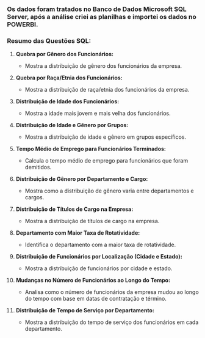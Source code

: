 ### Os dados foram tratados no Banco de Dados Microsoft SQL Server, após a análise criei as planilhas e importei os dados no POWERBI.

### Resumo das Questões SQL:

1. **Quebra por Gênero dos Funcionários:**
   - Mostra a distribuição de gênero dos funcionários da empresa.

2. **Quebra por Raça/Etnia dos Funcionários:**
   - Mostra a distribuição de raça/etnia dos funcionários da empresa.

3. **Distribuição de Idade dos Funcionários:**
   - Mostra a idade mais jovem e mais velha dos funcionários.

4. **Distribuição de Idade e Gênero por Grupos:**
   - Mostra a distribuição de idade e gênero em grupos específicos.

5. **Tempo Médio de Emprego para Funcionários Terminados:**
   - Calcula o tempo médio de emprego para funcionários que foram demitidos.

6. **Distribuição de Gênero por Departamento e Cargo:**
   - Mostra como a distribuição de gênero varia entre departamentos e cargos.

7. **Distribuição de Títulos de Cargo na Empresa:**
   - Mostra a distribuição de títulos de cargo na empresa.

8. **Departamento com Maior Taxa de Rotatividade:**
   - Identifica o departamento com a maior taxa de rotatividade.

9. **Distribuição de Funcionários por Localização (Cidade e Estado):**
   - Mostra a distribuição de funcionários por cidade e estado.

10. **Mudanças no Número de Funcionários ao Longo do Tempo:**
    - Analisa como o número de funcionários da empresa mudou ao longo do tempo com base em datas de contratação e término.

11. **Distribuição de Tempo de Serviço por Departamento:**
    - Mostra a distribuição do tempo de serviço dos funcionários em cada departamento.





